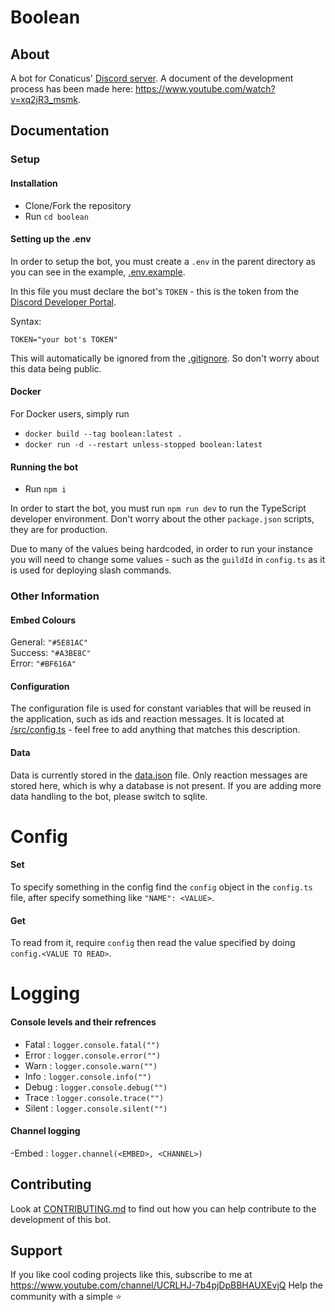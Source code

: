 # Boolean

## About

A bot for Conaticus' [Discord server](https://discord.com/invite/aDAsjZVzaH). A document of the development process has been made here: https://www.youtube.com/watch?v=xq2jR3_msmk.

## Documentation

### Setup

#### Installation

-   Clone/Fork the repository
-   Run `cd boolean`

#### Setting up the .env

In order to setup the bot, you must create a `.env` in the parent directory as you can see in the example, [.env.example](https://github.com/conaticus/boolean/blob/master/.env.example).

In this file you must declare the bot's `TOKEN` - this is the token from the [Discord Developer Portal](https://discord.com/developers/applications).

Syntax:

```env
TOKEN="your bot's TOKEN"
```

This will automatically be ignored from the [.gitignore](https://github.com/conaticus/boolean/blob/master/.gitignore). So don't worry about this data being public.

#### Docker

For Docker users, simply run

-   `docker build --tag boolean:latest .`
-   `docker run -d --restart unless-stopped boolean:latest`

#### Running the bot

-   Run `npm i`

In order to start the bot, you must run `npm run dev` to run the TypeScript developer environment. Don't worry about the other `package.json` scripts, they are for production.

Due to many of the values being hardcoded, in order to run your instance you will need to change some values - such as the `guildId` in `config.ts` as it is used for deploying slash commands.

### Other Information

#### Embed Colours

General: `"#5E81AC"` \
Success: `"#A3BE8C"` \
Error: `"#BF616A"`

#### Configuration

The configuration file is used for constant variables that will be reused in the application, such as ids and reaction messages. It is located at [/src/config.ts](https://github.com/conaticus/boolean/blob/master/src/config.ts) - feel free to add anything that matches this description.

#### Data

Data is currently stored in the [data.json](https://github.com/conaticus/boolean/blob/master/data.json) file. Only reaction messages are stored here, which is why a database is not present. If you are adding more data handling to the bot, please switch to sqlite.

# Config

#### Set

To specify something in the config find the `config` object in the `config.ts` file, after specify something like `"NAME": <VALUE>`.

#### Get

To read from it, require `config` then read the value specified by doing `config.<VALUE TO READ>`.

# Logging

#### Console levels and their refrences

-   Fatal : `logger.console.fatal("")`
-   Error : `logger.console.error("")`
-   Warn : `logger.console.warn("")`
-   Info : `logger.console.info("")`
-   Debug : `logger.console.debug("")`
-   Trace : `logger.console.trace("")`
-   Silent : `logger.console.silent("")`

#### Channel logging

-Embed : `logger.channel(<EMBED>, <CHANNEL>)`

## Contributing

Look at [CONTRIBUTING.md](https://github.com/conaticus/boolean/blob/master/CONTRIBUTING.md) to find out how you can help contribute to the development of this bot.

## Support

If you like cool coding projects like this, subscribe to me at https://www.youtube.com/channel/UCRLHJ-7b4pjDpBBHAUXEvjQ
Help the community with a simple ⭐
